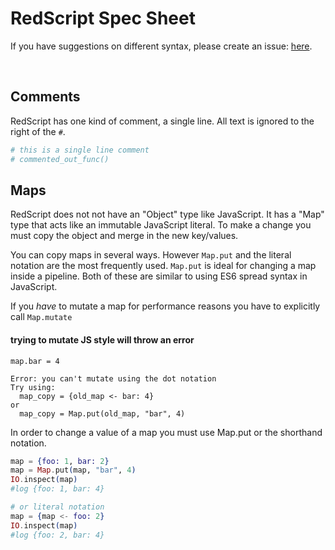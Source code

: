 # RedScript Spec Sheet

If you have suggestions on different syntax, please create
an issue: [here](https://github.com/AdamBrodzinski/RedScript/issues).

<br>

## Comments

RedScript has one kind of comment, a single line. All text is ignored to the right of the `#`.

```coffeescript
# this is a single line comment
# commented_out_func()
```

## Maps

RedScript does not not have an "Object" type like JavaScript. It has
a "Map" type that acts like an immutable JavaScript literal. To make a change
you must copy the object and merge in the new key/values. 

You can copy maps in several ways. However `Map.put` and the literal notation are
the most frequently used. `Map.put` is ideal for changing a map inside a pipeline.
Both of these are similar to using ES6 spread syntax in JavaScript.

If you *have* to mutate a map for performance reasons you have to explicitly
call `Map.mutate`




#### trying to mutate JS style will throw an error
```text
map.bar = 4

Error: you can't mutate using the dot notation
Try using:
  map_copy = {old_map <- bar: 4}
or
  map_copy = Map.put(old_map, "bar", 4)
```

In order to change a value of a map you must use Map.put or the shorthand notation.

```elixir
map = {foo: 1, bar: 2}
map = Map.put(map, "bar", 4)
IO.inspect(map)
#log {foo: 1, bar: 4}

# or literal notation
map = {map <- foo: 2}
IO.inspect(map)
#log {foo: 2, bar: 4}
```


